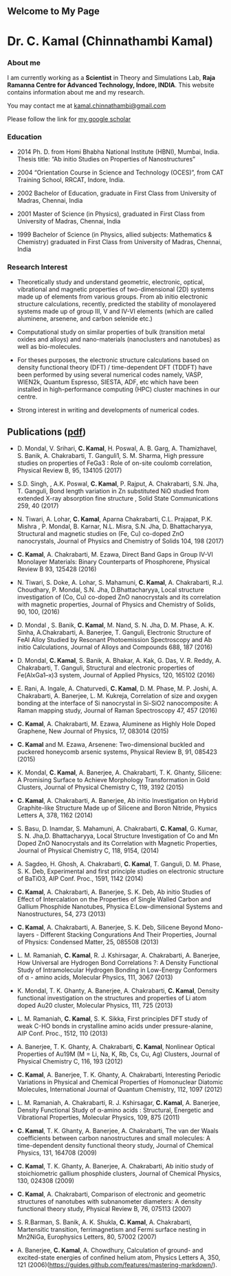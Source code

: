 ## Welcome to My Page

# Dr. C. Kamal (Chinnathambi Kamal)

### About me

I am currently working as a **Scientist** in Theory and Simulations Lab, **Raja Ramanna Centre for Advanced Technology, Indore, INDIA**. This website contains information about me and my research. 

You may contact me at kamal.chinnathambi@gmail.com

Please follow the link for [my google scholar](https://scholar.google.com/citations?user=kbfO8DsAAAAJ&hl=en)

### Education

- 2014 Ph. D. from Homi Bhabha National Institute (HBNI), Mumbai, India. Thesis title: “Ab initio Studies on Properties of Nanostructures”

- 2004 “Orientation Course in Science and Technology (OCES)”, from CAT Training School, RRCAT, Indore, India.

- 2002  Bachelor of Education, graduate in First Class from University of Madras, Chennai, India

- 2001 Master of Science (in Physics), graduated in First Class from University of Madras, Chennai, India

- 1999 Bachelor of Science (in Physics, allied subjects: Mathematics & Chemistry) graduated in First Class from University of Madras, Chennai, India

### Research Interest 
- Theoretically study and understand geometric, electronic, optical, vibrational and magnetic properties of two-dimensional (2D) systems made up of elements from various groups. From  ab initio electronic structure calculations, recently, predicted the stability of monolayered systems made up of group III, V and IV-VI elements (which are called aluminene, arsenene, and carbon selenide etc.)

- Computational study on similar properties of  bulk (transition metal oxides and alloys) and nano-materials (nanoclusters and  nanotubes) as well as bio-molecules.

- For theses purposes, the electronic structure calculations based on density functional theory (DFT) / time-dependent DFT (TDDFT) have been performed by using several numerical codes namely, VASP, WIEN2k, Quantum Espresso, SIESTA, ADF, etc which have been installed in high-performance computing (HPC) cluster machines in our centre. 		

- Strong interest in writing and developments of numerical codes.

## Publications ([pdf](https://github.com/kamalchinnathambi/aboutme/blob/master/ckamal-pub_list.pdf))

- D. Mondal, V. Srihari, **C. Kamal**, H. Poswal, A. B. Garg, A. Thamizhavel, S. Banik, A. Chakrabarti, T. Ganguli1, S. M. Sharma, High pressure studies on properties of FeGa3 : Role of on-site coulomb correlation, Physical Review B, 95, 134105 (2017) 

- S.D. Singh, , A.K. Poswal, **C. Kamal**, P. Rajput, A. Chakrabarti, S.N. Jha, T. Ganguli, Bond length variation in Zn substituted NiO studied from extended X-ray absorption fine structure , Solid State Communications 259, 40 (2017)

- N. Tiwari, A. Lohar, **C. Kamal**, Aparna Chakrabarti, C.L. Prajapat, P.K. Mishra , P. Mondal, B. Karnar, N.L. Misra, S.N. Jha, D. Bhattacharyya, Structural and magnetic studies on (Fe, Cu) co-doped ZnO nanocrystals, Journal of Physics and Chemistry of Solids 104,  198 (2017)

- **C. Kamal**, A. Chakrabarti, M. Ezawa, Direct Band Gaps in Group IV-VI Monolayer Materials: Binary Counterparts of Phosphorene, Physical Review B 93, 125428 (2016)

- N. Tiwari, S. Doke, A. Lohar, S. Mahamuni, **C. Kamal**, A. Chakrabarti, R.J. Choudhary, P. Mondal, S.N. Jha, D.Bhattacharyya, Local structure investigation of  (Co, Cu) co-doped ZnO nanocrystals and its correlation with magnetic properties, Journal of Physics and Chemistry of Solids, 90, 100, (2016)

- D. Mondal , S. Banik, **C. Kamal**, M. Nand, S. N. Jha, D. M. Phase, A. K. Sinha, A.Chakrabarti, A. Banerjee, T. Ganguli, Electronic Structure of FeAl Alloy Studied by Resonant Photoemission Spectroscopy and Ab initio Calculations, Journal of Alloys and Compounds 688, 187 (2016)

- D. Mondal, **C. Kamal**, S. Banik, A. Bhakar, A. Kak, G. Das, V. R. Reddy, A. Chakrabarti, T. Ganguli, Structural and electronic properties of Fe(AlxGa1–x)3 system, Journal of Applied Physics, 120, 165102 (2016)

- E. Rani, A. Ingale, A. Chaturvedi, **C. Kamal**, D. M. Phase, M. P. Joshi, A. Chakrabarti,  	A. Banerjee, L. M. Kukreja, Correlation of size and oxygen bonding at the interface of Si nanocrystal in Si-SiO2 nanocomposite: A Raman mapping study, Journal of Raman Spectroscopy 47, 457 (2016)

- **C. Kamal**, A. Chakrabarti, M. Ezawa, Aluminene as Highly Hole Doped 	Graphene, New Journal of Physics, 17, 083014 (2015)

- **C. Kamal** and M.  Ezawa, Arsenene: Two-dimensional buckled and puckered 	honeycomb arsenic systems, Physical Review B, 91, 085423 (2015)

- K. Mondal, **C. Kamal**, A. Banerjee, A. Chakrabarti, T. K. Ghanty, Silicene: A Promising Surface to Achieve Morphology Transformation in Gold Clusters, Journal of Physical Chemistry C, 119, 3192 (2015)

- **C. Kamal**, A. Chakrabarti, A. Banerjee, Ab initio Investigation on Hybrid Graphite-like Structure Made up of Silicene and Boron Nitride, Physics Letters A, 378, 1162 (2014)

- S. Basu, D. Inamdar, S. Mahamuni, A. Chakrabarti, **C. Kamal**, G. Kumar, S. N. Jha,D. Bhattacharyya, Local Structure Investigation of Co and Mn Doped ZnO Nanocrystals and its Correlation with Magnetic Properties, Journal of Physical Chemistry C, 118, 9154, (2014)

- A. Sagdeo, H. Ghosh, A. Chakrabarti, **C. Kamal**, T. Ganguli, D. M. Phase, S. K. Deb, Experimental and first principle studies on electronic structure of BaTiO3, AIP Conf. Proc., 1591, 1142 (2014)


- **C. Kamal**, A. Chakrabarti, A. Banerjee, S. K. Deb, Ab initio Studies of Effect of Intercalation on the Properties of Single Walled Carbon and Gallium Phosphide Nanotubes, Physica E:Low-dimensional Systems and Nanostructures, 54, 273 (2013)

- **C. Kamal**, A. Chakrabarti, A. Banerjee, S. K. Deb, Silicene Beyond Mono-layers - Different Stacking Congurations And Their Properties, Journal of Physics: Condensed Matter, 25, 085508 (2013)

- L. M. Ramaniah, **C. Kamal**, R. J. Kshirsagar, A. Chakrabarti, A. Banerjee, How Universal are Hydrogen Bond Correlations ?: A Density Functional Study of Intramolecular Hydrogen Bonding in Low-Energy Conformers of α - amino acids, Molecular Physics, 111, 3067 (2013)

- K. Mondal, T. K. Ghanty, A. Banerjee, A. Chakrabarti, **C. Kamal**, Density functional investigation on the structures and properties of Li atom doped Au20 cluster, Molecular Physics, 111, 725 (2013)

- L. M. Ramaniah, **C. Kamal**, S. K. Sikka, First principles DFT study of weak C-HO bonds in crystalline amino acids under pressure-alanine, AIP Conf. Proc., 1512, 110 (2013)

- A. Banerjee, T. K. Ghanty, A. Chakrabarti, **C. Kamal**, Nonlinear Optical Properties of Au19M (M = Li, Na, K, Rb, Cs, Cu, Ag) Clusters, Journal of Physical Chemistry C, 116, 193 (2012)

- **C. Kamal**, A. Banerjee, T. K. Ghanty, A. Chakrabarti, Interesting Periodic Variations in Physical and Chemical Properties of Homonuclear Diatomic Molecules, International Journal of Quantum Chemistry, 112, 1097 (2012)

- L. M. Ramaniah, A. Chakrabarti, R. J. Kshirsagar, **C. Kamal**, A. Banerjee, Density Functional Study of α-amino acids : Structural, Energetic and Vibrational Properties, Molecular Physics, 109, 875 (2011)

- **C. Kamal**, T. K. Ghanty, A. Banerjee, A. Chakrabarti, The van der Waals coefficients between carbon nanostructures and small molecules: A time-dependent density functional theory study, Journal of Chemical Physics, 131, 164708 (2009)

- **C. Kamal**, T. K. Ghanty, A. Banerjee, A. Chakrabarti, Ab initio study of stoichiometric gallium phosphide clusters, Journal of Chemical Physics, 130, 024308 (2009)

- **C. Kamal**, A. Chakrabarti, Comparison of electronic and geometric structures of nanotubes with subnanometer diameters: A density functional theory study, Physical Review B, 76, 075113 (2007)

- S. R.Barman, S. Banik, A. K. Shukla, **C. Kamal**, A. Chakrabarti, Martensitic transition, ferrimagnetism and Fermi surface nesting in Mn2NiGa, Europhysics Letters, 80, 57002 (2007)

- A. Banerjee, **C. Kamal**, A. Chowdhury, Calculation of ground- and excited-state energies of confined helium atom, Physics Letters A, 350, 121 (2006)(https://guides.github.com/features/mastering-markdown/).
